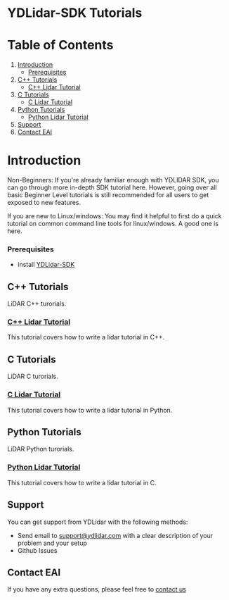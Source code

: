 # YDLidar-SDK Tutorials

# Table of Contents

1. [Introduction](#introduction)
    - [Prerequisites](#prerequisites)
2. [C++ Tutorials](#c++-tutorials)
    - [C++ Lidar Tutorial](#c++-lidar-tutorial)
3. [C Tutorials](#c-tutorials)
    - [C Lidar Tutorial](#c-lidar-tutorial)
4. [Python Tutorials](#python-tutorials)
    - [Python Lidar Tutorial](#python-lidar-tutorial)
5. [Support](#support)
6. [Contact EAI](#contact-eai)

# Introduction

Non-Beginners: If you're already familiar enough with YDLIDAR SDK, you can go through more in-depth SDK tutorial here. However, going over all basic Beginner Level tutorials is still recommended for all users to get exposed to new features.

If you are new to Linux/windows: You may find it helpful to first do a quick tutorial on common command line tools for linux/windows. A good one is here. 


### Prerequisites
* install [YDLidar-SDK](https://github.com/YDLIDAR/YDLidar-SDK)

## C++ Tutorials
LiDAR C++ turorials.
### [C++ Lidar Tutorial](cpp_tutorials/lidar_tutorial/writing_lidar_tutorial_c++.md)
This tutorial covers how to write a lidar tutorial in C++. 
## C Tutorials
LiDAR C turorials.
### [C Lidar Tutorial](c_tutorials/lidar_tutorial/writing_lidar_tutorial_c.md)
This tutorial covers how to write a lidar tutorial in Python. 
## Python Tutorials
LiDAR Python turorials.
### [Python Lidar Tutorial](python_tutorials/lidar_tutorial/writing_lidar_tutorial_python.md)
This tutorial covers how to write a lidar tutorial in C. 

## Support

You can get support from YDLidar with the following methods:
* Send email to support@ydlidar.com with a clear description of your problem and your setup
* Github Issues

## Contact EAI

If you have any extra questions, please feel free to [contact us](http://www.ydlidar.cn/cn/contact)
